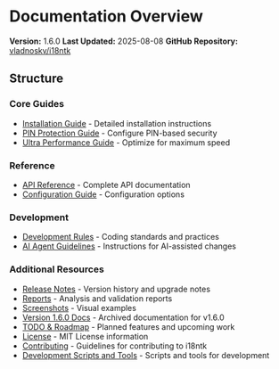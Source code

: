 # Documentation Overview

**Version:** 1.6.0
**Last Updated:** 2025-08-08
**GitHub Repository:** [vladnoskv/i18ntk](https://github.com/vladnoskv/i18ntk)

## Structure

### Core Guides
- [Installation Guide](./INSTALLATION.md) - Detailed installation instructions
- [PIN Protection Guide](./PIN_PROTECTION_GUIDE.md) - Configure PIN-based security
- [Ultra Performance Guide](./ULTRA_PERFORMANCE_GUIDE.md) - Optimize for maximum speed

### Reference
- [API Reference](./api/API_REFERENCE.md) - Complete API documentation
- [Configuration Guide](./api/CONFIGURATION.md) - Configuration options

### Development
- [Development Rules](./development/DEVELOPMENT_RULES.md) - Coding standards and practices
- [AI Agent Guidelines](./development/AGENTS.md) - Instructions for AI-assisted changes

### Additional Resources
- [Release Notes](./release-notes/) - Version history and upgrade notes
- [Reports](./reports/) - Analysis and validation reports
- [Screenshots](./screenshots/) - Visual examples
- [Version 1.6.0 Docs](./version-1.6.0/) - Archived documentation for v1.6.0
- [TODO & Roadmap](./TODO_ROADMAP.md) - Planned features and upcoming work
- [License](./LICENSE) - MIT License information
- [Contributing](./CONTRIBUTING.md) - Guidelines for contributing to i18ntk
- [Development Scripts and Tools](./dev/) - Scripts and tools for development



